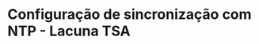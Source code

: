 ﻿# Configuração de sincronização com NTP - Lacuna TSA

<!-- link to version in English -->
<div data-alt-locales="en-us"></div>

